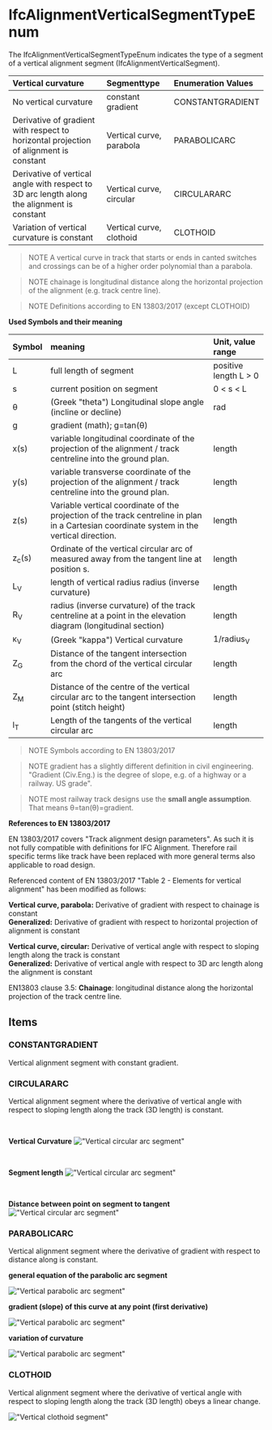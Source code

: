 # IfcAlignmentVerticalSegmentTypeEnum

The IfcAlignmentVerticalSegmentTypeEnum indicates the type of a segment of a vertical alignment segment (IfcAlignmentVerticalSegment).


| Vertical curvature | Segmenttype        | Enumeration Values |
|:----|:------------------|:----------|
| No vertical curvature | constant gradient        | CONSTANTGRADIENT |
| Derivative of gradient with respect to horizontal projection of alignment is constant | Vertical curve, parabola  | PARABOLICARC |
| Derivative of vertical angle with respect to 3D arc length along the alignment is constant | Vertical curve, circular | CIRCULARARC  |
| Variation of vertical curvature is constant | Vertical curve, clothoid | CLOTHOID  |


> NOTE A vertical curve in track that starts or ends in canted switches and crossings can be of a higher order polynomial than a parabola.

> NOTE chainage is  longitudinal distance along the horizontal projection of the alignment (e.g. track centre line).


> NOTE Definitions according to EN 13803/2017 (except CLOTHOID)



**Used Symbols and their meaning**


| Symbol  | meaning  | Unit, value range |
|:----|:------------------|:----------|
| L | full length of segment        | positive length  L > 0 |
| s | current position on segment        | 0 < s < L |
| &theta; | (Greek "theta") Longitudinal slope angle (incline or decline)   | rad |
| g | gradient (math); g=tan(&theta;) |  |
| x(s) | variable longitudinal coordinate of the projection of the alignment / track centreline into the ground plan.  | length |
| y(s) | variable transverse coordinate of the projection of the alignment / track centreline into the ground plan.  | length |
| z(s) | Variable vertical coordinate of the projection of the track centreline in plan in a Cartesian coordinate system in the vertical direction.  | length |
| z<sub>c</sub>(s) | Ordinate of the vertical circular arc of measured away from the tangent line at position s.  | length |
| L<sub>V</sub> | length of vertical radius radius (inverse curvature)  | length |
| R<sub>V</sub> | radius (inverse curvature) of the track centreline at a point in the elevation diagram (longitudinal section)  | length |
| &kappa;<sub>V</sub> | (Greek "kappa") Vertical curvature   | 1/radius<sub>V</sub> |
| Z<sub>G</sub> | Distance of the tangent intersection from the chord of the vertical circular arc  | length |
| Z<sub>M</sub> |  Distance of the centre of the vertical circular arc to the tangent intersection point (stitch height) | length |
| l<sub>T</sub> | Length of the tangents of the  vertical circular arc | length |

> NOTE Symbols according to EN 13803/2017

> NOTE gradient has a slightly different definition in civil engineering. "Gradient (Civ.Eng.) is the degree of slope, e.g. of a highway or a railway. US grade".

> NOTE most railway track designs use the **small angle assumption**. That means &theta;=tan(&theta;)=gradient.

**References to EN 13803/2017**

EN 13803/2017 covers "Track alignment design parameters". As such it is not fully compatible with definitions for IFC Alignment. Therefore rail specific terms like track have been replaced with more general terms also applicable to road design.

Referenced content of EN 13803/2017 "Table 2 - Elements for vertical alignment" has been modified as follows:

**Vertical curve, parabola:** Derivative of gradient with respect to chainage is constant<br/>
**Generalized:** Derivative of gradient with respect to horizontal projection of alignment is constant

**Vertical curve, circular:** Derivative of vertical angle with respect to sloping length along the track is constant<br/>
**Generalized:** Derivative of vertical angle with respect to 3D arc length along the alignment is constant

EN13803 clause 3.5:
**Chainage**: longitudinal distance along the horizontal projection of the track centre line.

## Items

### CONSTANTGRADIENT
Vertical alignment segment with constant gradient.

### CIRCULARARC
Vertical alignment segment where the derivative of vertical angle with respect to sloping length along the track (3D length) is constant.

<br/>

**Vertical Curvature**
!["Vertical circular arc segment"](../../figures/ifcalignmentverticalsegmenttypeenum-arc_curvature.png "Figure 1 &mdash; Curvature for vertical circular arc segment")

<br/>

**Segment length**
!["Vertical circular arc segment"](../../figures/ifcalignmentverticalsegmenttypeenum-arc_length.png "Figure 2 &mdash; Length for vertical circular arc segment")

<br/>

**Distance between point on segment to tangent**
!["Vertical circular arc segment"](../../figures/ifcalignmentverticalsegmenttypeenum-arc_z_s.png "Figure 3 &mdash; Distance of point an vertical circular arc segment to tangent")

### PARABOLICARC
Vertical alignment segment where the derivative of gradient with respect to distance along is constant.
<br/>

**general equation of the parabolic arc segment**

!["Vertical parabolic arc segment"](../../figures/ifcalignmentverticalsegmenttypeenum-parabola1.png "Figure 1 &mdash; general equation of the parabolic arc segment")

**gradient (slope) of this curve at any point (first derivative)**

!["Vertical parabolic arc segment"](../../figures/ifcalignmentverticalsegmenttypeenum-parabola2.png "Figure 2 &mdash; gradient (slope)  of the parabolic arc segment at any point")

**variation of curvature**

!["Vertical parabolic arc segment"](../../figures/ifcalignmentverticalsegmenttypeenum-parabola3.png "Figure 3 &mdash; the rate of change of gradient of the parabolic arc segment is constant")

### CLOTHOID
Vertical alignment segment where the derivative of vertical angle with respect to sloping length along the track (3D length) obeys a linear change.

!["Vertical clothoid segment"](../../figures/ifcalignmentverticalsegmenttypeenum-clothoid_curvature.png "Figure 1 &mdash; curvature equation of the vertical clothoid segment")
